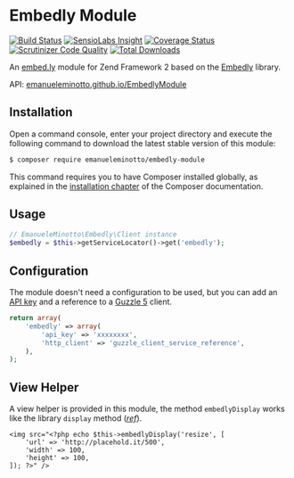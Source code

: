 Embedly Module
==============

[![Build Status](https://img.shields.io/travis/EmanueleMinotto/EmbedlyModule.svg?style=flat)](https://travis-ci.org/EmanueleMinotto/EmbedlyModule)
[![SensioLabs Insight](https://img.shields.io/sensiolabs/i/a0be99b7-f9fc-4744-ab19-cdc0c6aa9f26.svg?style=flat)](https://insight.sensiolabs.com/projects/a0be99b7-f9fc-4744-ab19-cdc0c6aa9f26)
[![Coverage Status](https://img.shields.io/coveralls/EmanueleMinotto/EmbedlyModule.svg?style=flat)](https://coveralls.io/r/EmanueleMinotto/EmbedlyModule)
[![Scrutinizer Code Quality](https://img.shields.io/scrutinizer/g/EmanueleMinotto/EmbedlyModule.svg?style=flat)](https://scrutinizer-ci.com/g/EmanueleMinotto/EmbedlyModule/)
[![Total Downloads](https://img.shields.io/packagist/dt/emanueleminotto/embedly-module.svg?style=flat)](https://packagist.org/packages/emanueleminotto/embedly-module)

An [embed.ly](http://embed.ly) module for Zend Framework 2 based on the [Embedly](https://github.com/EmanueleMinotto/Embedly) library.

API: [emanueleminotto.github.io/EmbedlyModule](http://emanueleminotto.github.io/EmbedlyModule/)

Installation
------------

Open a command console, enter your project directory and execute the
following command to download the latest stable version of this module:

```bash
$ composer require emanueleminotto/embedly-module
```

This command requires you to have Composer installed globally, as explained
in the [installation chapter](https://getcomposer.org/doc/00-intro.md)
of the Composer documentation.

Usage
-----

```php
// EmanueleMinotto\Embedly\Client instance
$embedly = $this->getServiceLocator()->get('embedly');
```

Configuration
-------------

The module doesn't need a configuration to be used, but you can add an [API key](http://embed.ly/docs/api/authentication) and
a reference to a [Guzzle 5](http://docs.guzzlephp.org/en/latest/) client.

```php
return array(
    'embedly' => array(
        'api_key' => 'xxxxxxxx',
        'http_client' => 'guzzle_client_service_reference',
    ),
);
```

View Helper
-----------

A view helper is provided in this module, the method `embedlyDisplay` works like the library `display` method (*[ref](https://github.com/EmanueleMinotto/Embedly#display)*).

```html+php
<img src="<?php echo $this->embedlyDisplay('resize', [
    'url' => 'http://placehold.it/500',
    'width' => 100,
    'height' => 100,
]); ?>" />
```
